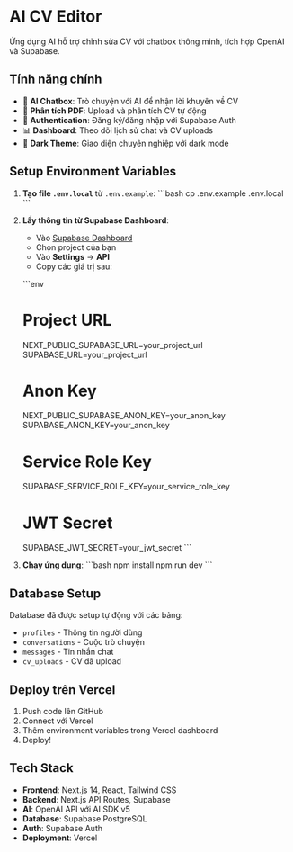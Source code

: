 # AI CV Editor

Ứng dụng AI hỗ trợ chỉnh sửa CV với chatbox thông minh, tích hợp OpenAI và Supabase.

## Tính năng chính

- 🤖 **AI Chatbox**: Trò chuyện với AI để nhận lời khuyên về CV
- 📄 **Phân tích PDF**: Upload và phân tích CV tự động
- 👤 **Authentication**: Đăng ký/đăng nhập với Supabase Auth
- 📊 **Dashboard**: Theo dõi lịch sử chat và CV uploads
- 🎨 **Dark Theme**: Giao diện chuyên nghiệp với dark mode

## Setup Environment Variables

1. **Tạo file `.env.local`** từ `.env.example`:
   \`\`\`bash
   cp .env.example .env.local
   \`\`\`

2. **Lấy thông tin từ Supabase Dashboard**:
   - Vào [Supabase Dashboard](https://supabase.com/dashboard)
   - Chọn project của bạn
   - Vào **Settings** → **API**
   - Copy các giá trị sau:

   \`\`\`env
   # Project URL
   NEXT_PUBLIC_SUPABASE_URL=your_project_url
   SUPABASE_URL=your_project_url
   
   # Anon Key  
   NEXT_PUBLIC_SUPABASE_ANON_KEY=your_anon_key
   SUPABASE_ANON_KEY=your_anon_key
   
   # Service Role Key
   SUPABASE_SERVICE_ROLE_KEY=your_service_role_key
   
   # JWT Secret
   SUPABASE_JWT_SECRET=your_jwt_secret
   \`\`\`

3. **Chạy ứng dụng**:
   \`\`\`bash
   npm install
   npm run dev
   \`\`\`

## Database Setup

Database đã được setup tự động với các bảng:
- `profiles` - Thông tin người dùng
- `conversations` - Cuộc trò chuyện
- `messages` - Tin nhắn chat
- `cv_uploads` - CV đã upload

## Deploy trên Vercel

1. Push code lên GitHub
2. Connect với Vercel
3. Thêm environment variables trong Vercel dashboard
4. Deploy!

## Tech Stack

- **Frontend**: Next.js 14, React, Tailwind CSS
- **Backend**: Next.js API Routes, Supabase
- **AI**: OpenAI API với AI SDK v5
- **Database**: Supabase PostgreSQL
- **Auth**: Supabase Auth
- **Deployment**: Vercel
